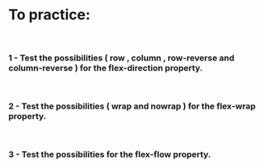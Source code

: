 # To practice:
<br>

### 1 - Test the possibilities ( row , column , row-reverse and column-reverse ) for the flex-direction property.
<br>

### 2 - Test the possibilities ( wrap and nowrap ) for the flex-wrap property.
<br>

### 3 - Test the possibilities for the flex-flow property.